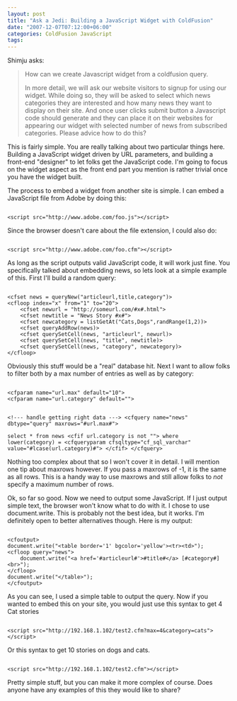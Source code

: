 ```yaml
---
layout: post
title: "Ask a Jedi: Building a JavaScript Widget with ColdFusion"
date: "2007-12-07T07:12:00+06:00"
categories: ColdFusion JavaScript 
tags: 
---
```


Shimju asks:

<blockquote>
<p>
How can we create Javascript widget from a coldfusion query.

In more detail, we will ask our website visitors to signup for using our widget. While doing so, they will be asked to select which news categories they are interested and how many news they want to display on their site. And once user clicks submit button a Javascript code should generate and they can place it on their websites for appearing our widget with selected number of news from subscribed categories.
Please advice how to do this?
</p>
</blockquote>

This is fairly simple. You are really talking about two particular things here. Building a JavaScript widget driven by URL parameters, and building a front-end "designer" to let folks get the JavaScript code. I'm going to focus on the widget aspect as the front end part you mention is rather trivial once you have the widget built. 

The process to embed a widget from another site is simple. I can embed a JavaScript file from Adobe by doing this:

<code>
&lt;script src="http://www.adobe.com/foo.js"&gt;&lt;/script&gt;
</code>

Since the browser doesn't care about the file extension, I could also do:

<code>
&lt;script src="http://www.adobe.com/foo.cfm"&gt;&lt;/script&gt;
</code>

As long as the script outputs valid JavaScript code, it will work just fine. You specifically talked about embedding news, so lets look at a simple example of this. First I'll build a random query:

<code>
&lt;cfset news = queryNew("articleurl,title,category")&gt;
&lt;cfloop index="x" from="1" to="20"&gt;
	&lt;cfset newurl = "http://someurl.com/#x#.html"&gt;
	&lt;cfset newtitle = "News Story #x#"&gt;
	&lt;cfset newcategory = listGetAt("Cats,Dogs",randRange(1,2))&gt;
	&lt;cfset queryAddRow(news)&gt;
	&lt;cfset querySetCell(news, "articleurl", newurl)&gt;
	&lt;cfset querySetCell(news, "title", newtitle)&gt;
	&lt;cfset querySetCell(news, "category", newcategory)&gt;
&lt;/cfloop&gt;
</code>

Obviously this stuff would be a "real" database hit. Next I want to allow folks to filter both by a max number of entries as well as by category:

<code>
&lt;cfparam name="url.max" default="10"&gt;
&lt;cfparam name="url.category" default=""&gt;

&lt;!--- handle getting right data ---&gt;
&lt;cfquery name="news" dbtype="query" maxrows="#url.max#"&gt;	
select	*
from	news
&lt;cfif url.category is not ""&gt;
where	lower(category) = &lt;cfqueryparam cfsqltype="cf_sql_varchar" value="#lcase(url.category)#"&gt;
&lt;/cfif&gt;
&lt;/cfquery&gt;
</code>

Nothing too complex about that so I won't cover it in detail. I will mention one tip about maxrows however. If you pass a maxrows of -1, it is the same as all rows. This is a handy way to use maxrows and still allow folks to <i>not</i> specify a maximum number of rows. 

Ok, so far so good. Now we need to output some JavaScript. If I just output simple text, the browser won't know what to do with it. I chose to use document.write. This is probably not the best idea, but it works. I'm definitely open to better alternatives though. Here is my output:

<code>
&lt;cfoutput&gt;
document.write("&lt;table border='1' bgcolor='yellow'&gt;&lt;tr&gt;&lt;td&gt;");
&lt;cfloop query="news"&gt;
	document.write("&lt;a href='#articleurl#'&gt;#title#&lt;/a&gt; [#category#]&lt;br&gt;");
&lt;/cfloop&gt;
document.write("&lt;/table&gt;");
&lt;/cfoutput&gt;
</code>

As you can see, I used a simple table to output the query. Now if you wanted to embed this on your site, you would just use this syntax to get 4 Cat stories

<code>
&lt;script src="http://192.168.1.102/test2.cfm?max=4&category=cats"&gt;&lt;/script&gt;
</code>

Or this syntax to get 10 stories on dogs and cats.

<code>
&lt;script src="http://192.168.1.102/test2.cfm"&gt;&lt;/script&gt;
</code>

Pretty simple stuff, but you can make it more complex of course. Does anyone have any examples of this they would like to share?